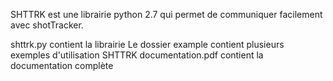 SHTTRK est une librairie python 2.7 qui permet de communiquer facilement avec shotTracker.

shttrk.py contient la librairie
Le dossier example contient plusieurs exemples d'utilisation
SHTTRK documentation.pdf contient la documentation complète
